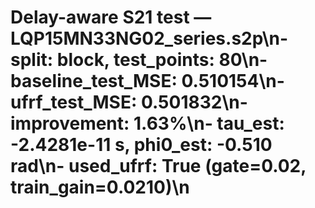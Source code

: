 # Delay-aware S21 test — LQP15MN33NG02_series.s2p\n- split: block, test_points: 80\n- baseline_test_MSE: 0.510154\n- ufrf_test_MSE: 0.501832\n- improvement: 1.63%\n- tau_est: -2.4281e-11 s, phi0_est: -0.510 rad\n- used_ufrf: True (gate=0.02, train_gain=0.0210)\n